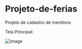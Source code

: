 # Projeto-de-ferias
Projeto de cadastro de membros

Tela Principal:

![image](https://github.com/ViniciusBerardi1/Projeto-de-ferias/assets/89169305/9b0e47be-fa28-40a9-b375-94a2665af955)
